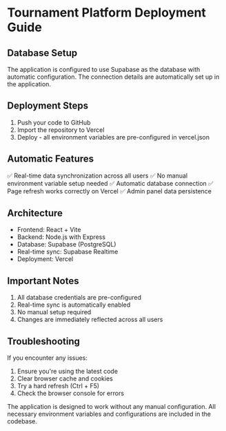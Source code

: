 # Tournament Platform Deployment Guide

## Database Setup

The application is configured to use Supabase as the database with automatic configuration. The connection details are automatically set up in the application.

## Deployment Steps

1. Push your code to GitHub
2. Import the repository to Vercel
3. Deploy - all environment variables are pre-configured in vercel.json

## Automatic Features

✅ Real-time data synchronization across all users
✅ No manual environment variable setup needed
✅ Automatic database connection
✅ Page refresh works correctly on Vercel
✅ Admin panel data persistence

## Architecture

- Frontend: React + Vite
- Backend: Node.js with Express
- Database: Supabase (PostgreSQL)
- Real-time sync: Supabase Realtime
- Deployment: Vercel

## Important Notes

1. All database credentials are pre-configured
2. Real-time sync is automatically enabled
3. No manual setup required
4. Changes are immediately reflected across all users

## Troubleshooting

If you encounter any issues:

1. Ensure you're using the latest code
2. Clear browser cache and cookies
3. Try a hard refresh (Ctrl + F5)
4. Check the browser console for errors

The application is designed to work without any manual configuration. All necessary environment variables and configurations are included in the codebase.
